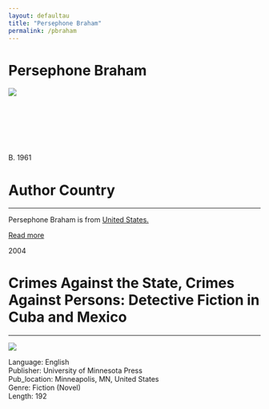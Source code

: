 ```yaml
---
layout: defaultau
title: "Persephone Braham"
permalink: /pbraham
---
```

<div class="content">
    <h1>Persephone Braham</h1>
    <div class="quote">
        <div><img src="https://www.cgas.udel.edu/IMAGES%20BIOS/BRAHAM_P.JPG?RenditionID=14" class="logo"></div>
    </div>
    <div class="timeline">
        <div style="padding-bottom:100px;"></div>
        <div class="block">
            <div class="date right"><p class="right"> B. 1961 </p></div>
            <div class="dot"></div>
            <div class="left first">
            <div class="author_country">
                <h1>Author Country</h1><hr>
            <div class="aclocation"><p> Persephone Braham is from <a href="http://localhost:4000/1">United States.</a></p></div>
              <div class="acreadmore">  <a href="#" target="_blank">Read more</a></div>
            </div>
            </div>
        </div>
        <div class="block">
            <div class="date left"><p class="left">2004</p></div>
            <div class="dot"></div>
            <div class="right">
                <h1>Crimes Against the State, Crimes Against Persons: Detective Fiction in Cuba and Mexico</h1><hr>
                <p><img src="https://www.upress.umn.edu/book-division/books/crimes-against-the-state-crimes-against-persons/@@images/image/mini"></p>
 			<p> Language: English <br/>
                Publisher: University of Minnesota Press <br/>
                Pub_location: Minneapolis, MN, United States <br/>
                Genre: Fiction (Novel) <br/>
                Length: 192 <br/>                </p>
            </div>
        </div>
